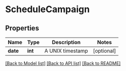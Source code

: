 # ScheduleCampaign

## Properties
Name | Type | Description | Notes
------------ | ------------- | ------------- | -------------
**date** | **int** | A UNIX timestamp | [optional] 

[[Back to Model list]](../../README.md#documentation-for-models) [[Back to API list]](../../README.md#documentation-for-api-endpoints) [[Back to README]](../../README.md)

